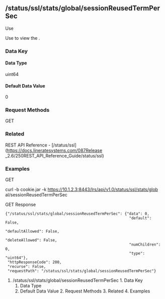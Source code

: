 ## /status/ssl/stats/global/sessionReusedTermPerSec

Use

Use to view the .

### Data Key

#### Data Type

uint64

#### Default Data Value

0

### Request Methods

GET

### Related

REST API Reference - [/status/ssl](https://docs.lineratesystems.com/087Release
_2.6/250REST_API_Reference_Guide/status/ssl)

### Examples

GET

curl -b cookie.jar -k https://10.1.2.3:8443/lrs/api/v1.0/status/ssl/stats/glob
al/sessionReusedTermPerSec

GET Response

    
    {"/status/ssl/stats/global/sessionReusedTermPerSec": {"data": 0,
                                                           "default": False,
                                                           "defaultAllowed": False,
                                                           "deleteAllowed": False,
                                                           "numChildren": 0,
                                                           "type": "uint64"},
     "httpResponseCode": 200,
     "recurse": False,
     "requestPath": "/status/ssl/stats/global/sessionReusedTermPerSec"}
    

  1. /status/ssl/stats/global/sessionReusedTermPerSec
    1. Data Key
      1. Data Type
      2. Default Data Value
    2. Request Methods
    3. Related
    4. Examples

